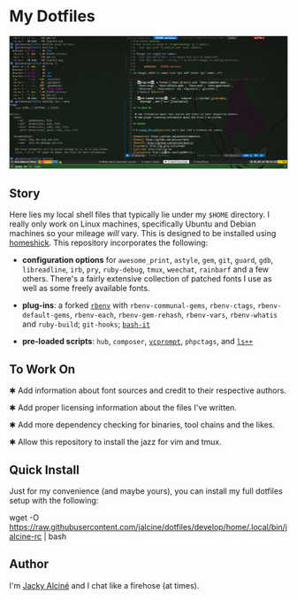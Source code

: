 # My Dotfiles

![Snapshot in Yakuake](https://github.com/jalcine/dotfiles/raw/master/snapshot.png)

## Story

Here lies my local shell files that typically lie under my `$HOME` directory.
I really only work on Linux machines, specifically Ubuntu and Debian machines
so your mileage *will* vary. This is designed to be installed using 
[homeshick][]. This repository incorporates the following:

 + **configuration options** for `awesome_print`, `astyle`, `gem`, `git`,
   `guard`, `gdb`, `libreadline`, `irb`, `pry`, `ruby-debug`, `tmux`,
   `weechat`, `rainbarf` and a few others. There's a fairly extensive 
   collection of patched fonts I use as well as some freely available fonts.

 + **plug-ins**: a forked [`rbenv`][rbenv] with `rbenv-communal-gems`,
   `rbenv-ctags`, `rbenv-default-gems`, `rbenv-each`, `rbenv-gem-rehash`,
   `rbenv-vars`, `rbenv-whatis` and `ruby-build`; `git-hooks`;
   [`bash-it`][bashit]

 + **pre-loaded scripts**: `hub`, `composer`, [`vcprompt`][vcprompt],
    `phpctags`, and [`ls++`][lsplusplus]

## To Work On

 ✱ Add information about font sources and credit to their respective authors.

 ✱ Add proper licensing information about the files I've written.

 ✱ Add more dependency checking for binaries, tool chains and the likes.

 ✱ Allow this repository to install the jazz for vim and tmux.

## Quick Install

Just for my convenience (and maybe yours), you can install my full dotfiles
setup with the following:

wget -O https://raw.githubusercontent.com/jalcine/dotfiles/develop/home/.local/bin/jalcine-rc | bash

## Author

I'm [Jacky Alciné][jalcine] and I chat like a firehose (at times).

[homeshick]: https://github.com/andsens/homeshick
[rbenv]: https://github.com/jalcine/rbenv
[bashit]: https://github.com/jalcine/bash-it
[vcprompt]: http://hg.gerg.ca/vcprompt
[jalcine]: http://jalcine.me
[lsplusplus]: http://github.com/trapd00r/ls--
